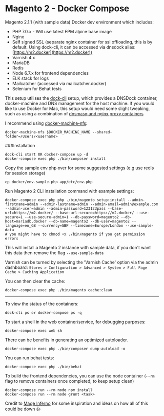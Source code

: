 Magento 2 - Docker Compose
===

Magento 2.1.1 (with sample data) Docker dev environment which includes:
 - PHP 7.0.x - Will use latest FPM alpine base image
 - Nginx
 - Self signed SSL (separate nginx container for ssl offloading, this is by default. Using dock-cli, it can be accessed via dnsdock alias: [https://m2.docker](https://m2.docker))
 - Varnish 4.x
 - MariaDB 
 - Redis
 - Node 6.7.x for frontend dependencies
 - ELK stack for logs
 - Mailcatcher (accessed via mailcatcher.docker)
 - Selenium for Behat tests
 
This setup utilises the [dock-cli](https://github.com/inviqa/dock-cli) setup, which provides a DNSDock container,
docker-machine and DNS management for the host machine. If you would like to use Docker for Mac, this setup
would need some slight tweaking, such as using a combination of [dnsmasq and nginx proxy containers](https://adrianperez.org/improving-dev-environments-all-the-http-things/)

I recommend using [docker-machine-nfs](https://github.com/adlogix/docker-machine-nfs):

`docker-machine-nfs $DOCKER_MACHINE_NAME --shared-folder=/Users/<username>`

###Installation
```
dock-cli start OR docker-compose up -d
docker-compose exec php ./bin/composer install
```

Copy the sample env.php over for some suggested settings (e.g use redis for session storage)
```
cp docker/env-sample.php app/etc/env.php
```

Run Magento 2 CLI installation command with example settings:

```
docker-compose exec php php ./bin/magento setup:install --admin-firstname=admin --admin-lastname=admin --admin-email=admin@example.com --admin-user=admin --admin-password=123123pass --base-url=https://m2.docker/ --base-url-secure=https://m2.docker/ --use-secure=1 --use-secure-admin=1 --db-password=magento2 --db-host=mariadb.docker --db-name=magento2 --db-user=magento2 --language=en_GB --currency=GBP --timezone=Europe/London --use-sample-data
# you might have to chmod +x ./bin/magento if you get permission errors
```

This will install a Magento 2 instance with sample data, if you don't want this data then remove the flag `--use-sample-data`

Varnish can be turned by selecting the 'Varnish Cache' option via the admin dashboard: 
`Stores > Configuration > Advanced > System > Full Page Cache > Caching Application`

You can then clear the cache:
```
docker-compose exec php ./bin/magento cache:clean
```

---

To view the status of the containers:
```
dock-cli ps or docker-compose ps -q
```

To start a shell in the web container/service, for debugging purposes:
```
docker-compose exec web sh
```

There can be benefits in generating an optimized autoloader.
```
docker-compose exec php ./bin/composer dump-autoload -o
```

You can run behat tests:
```
docker-compose exec php ./bin/behat
```

To build the frontend dependencies, you can use the node container (`--rm` flag to remove containers once completed, to keep setup clean)
```
docker-compose run --rm node npm install
docker-compose run --rm node grunt <task>
```
Credit to [Mage Inferno](https://github.com/mageinferno/docker-magento2-php) for some inspiration and ideas on how all of this could be down :+1: